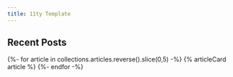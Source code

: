 ```yaml
---
title: 11ty Template
---
```


<h2>Recent Posts</h2>

{%- for article in collections.articles.reverse().slice(0,5) -%}
{% articleCard article %}
{%- endfor -%}
